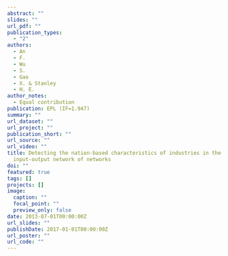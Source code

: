 ```yaml
---
abstract: ""
slides: ""
url_pdf: ""
publication_types:
  - "2"
authors:
  - An
  - F.
  - Wu
  - S.
  - Gao
  - X. & Stanley
  - H. E.
author_notes:
  - Equal contribution
publication: EPL (IF=1.947)
summary: ""
url_dataset: ""
url_project: ""
publication_short: ""
url_source: ""
url_video: ""
title: Detecting the nation-based characteristics of industries in the global
  input-output network of networks
doi: ""
featured: true
tags: []
projects: []
image:
  caption: ""
  focal_point: ""
  preview_only: false
date: 2013-07-01T00:00:00Z
url_slides: ""
publishDate: 2017-01-01T00:00:00Z
url_poster: ""
url_code: ""
---
```

